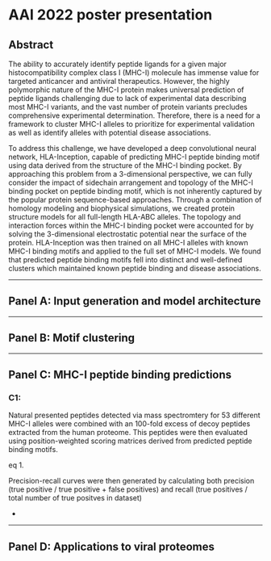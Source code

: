 # AAI 2022 poster presentation

## Abstract 

The ability to accurately identify peptide ligands for a given major histocompatibility complex class I (MHC-I) molecule has immense value for targeted anticancer and antiviral therapeutics. However, the highly polymorphic nature of the MHC-I protein makes universal prediction of peptide ligands challenging due to lack of experimental data describing most MHC-I variants, and the vast number of protein variants precludes comprehensive experimental determination. Therefore, there is a need for a framework to cluster MHC-I alleles to prioritize for experimental validation as well as identify alleles with potential disease associations.

To address this challenge, we have developed a deep convolutional neural network, HLA-Inception, capable of predicting MHC-I peptide binding motif using data derived from the structure of the MHC-I binding pocket. By approaching this problem from a 3-dimensional perspective, we can fully consider the impact of sidechain arrangement and topology of the MHC-I binding pocket on peptide binding motif, which is not inherently captured by the popular protein sequence-based approaches. Through a combination of homology modeling and biophysical simulations, we created protein structure models for all full-length HLA-ABC alleles. The topology and interaction forces within the MHC-I binding pocket were accounted for by solving the 3-dimensional electrostatic potential near the surface of the protein. HLA-Inception was then trained on all MHC-I alleles with known MHC-I binding motifs and applied to the full set of MHC-I models. We found that predicted peptide binding motifs fell into distinct and well-defined clusters which maintained known peptide binding and disease associations.

---
## Panel A: Input generation and model architecture

---
## Panel B: Motif clustering


---

## Panel C: MHC-I peptide binding predictions

### C1:
Natural presented peptides detected via mass spectromtery for 53 different MHC-I alleles were combined with an 100-fold excess of decoy peptides extracted from the human proteome. This peptides were then evaluated using position-weighted scoring matrices derived from predicted peptide binding motifs.

eq 1.

Precision-recall curves were then generated by calculating  both precision (true positive / true positive + false positives) and recall (true positives / total number of true positves in dataset)

- 


---

## Panel D: Applications to viral proteomes 


